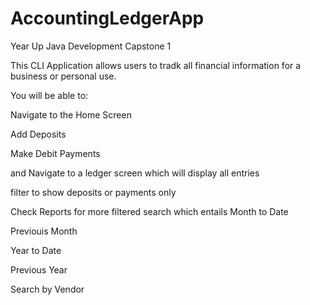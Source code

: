 # AccountingLedgerApp
Year Up Java Development Capstone 1 

This CLI Application allows users to tradk all financial information for a business or personal use.


You will be able to:

Navigate to the Home Screen 

Add Deposits 

Make Debit Payments

and Navigate to a ledger screen which will display all entries


filter to show deposits or payments only

Check Reports for more filtered search which entails 
Month to Date 

Previouis Month 

Year to Date

Previous Year

Search by Vendor 
